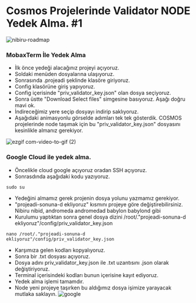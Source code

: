 # Cosmos Projelerinde Validator NODE Yedek Alma. #1

![nibiru-roadmap](https://staticfiles.acronis.com/images/blog-cover/696aba821d856b6e452815b12e98d97b.png)


### MobaxTerm İle Yedek Alma
- İlk önce yedeği alacağınız projeyi açıyoruz. 
- Soldaki menüden dosyalarına ulaşıyoruz. 
- Sonrasında .projeadi şeklinde klasöre giriyoruz. 
- Config klasörüne giriş yapıyoruz.
- Config içerisinde "priv_validator_key.json" olan dosya seçiyoruz.
- Sonra üstte "Download Select files" simgesine basıyoruz. Aşağı doğru mavi ok.
- İndireceğimiz yere seçip dosyayı indirip saklıyoruz.
- Aşağıdaki animasyonlu görselde adımları tek tek gösterdik. COSMOS projelerinde node taşımak için bu "priv_validator_key.json" dosyasını kesinlikle almanız gerekiyor.

![ezgif com-video-to-gif (2)](https://user-images.githubusercontent.com/111747226/225409643-07837d36-2cb8-4a8e-901a-ab73e9de4fd7.gif)

### Google Cloud ile yedek alma.
- Öncelikle cloud google açıyoruz oradan SSH açıyoruz.
- Sonrasdında aşağıdaki kodu yazıyoruz.

```
sudo su
```

- Yedeğini almamız gerek projenin dosya yolunu yazmamız gerekiyor.
- "projeadi-sonuna-d ekliyoruz" kısmını projeye göre değiştirebilirsiniz. Nibiru nibid, andromeda andromedad babylon babylond gibi
- Kurulumu yaptıktan sonra genel dosya dizini /root/."projeadi-sonuna-d ekliyoruz"/config/priv_validator_key.json
```
nano /root/."projeadi-sonuna-d ekliyoruz"/config/priv_validator_key.json
```
- Karşımıza gelen kodları kopyalıyoruz. 
- Sonra bir .txt dosyası açıyoruz. 
- Dosya adını priv_validator_key.json ile .txt uzantısını .json olarak değiştiriyoruz.
- Terminal içerisindeki kodları bunun içerisine kayıt ediyoruz. 
- Yedek alma işlemi tamamdır. 
-  Node yeni projeye taşırken bu aldığımız dosya işimize yarayacak mutlaka saklayın.
![google](https://user-images.githubusercontent.com/111747226/225417218-532d5b07-09c5-46c0-a315-c6d187eb3d99.gif)
